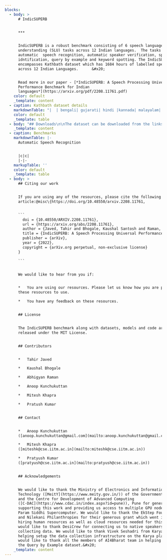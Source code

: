 ```yaml
---
blocks:
  - body: >
      # IndicSUPERB


      ***


      IndicSUPERB is a robust benchmark consisting of 6 speech language
      understanding (SLU) tasks across 12 Indian languages.  The tasks include
      automatic  speech recognition, automatic speaker verification, speech
      idntification, query by example and keyword spotting. The IndicSUPERB also
      encompasses Kathbath dataset which has 1684 hours of labelled speech data
      across 12 Indian Languages.      &#x20;


      Read more in our paper - [*IndicSUPERB: A Speech Processing Universal
      Performance Benchmark for Indian
      languages*](https://arxiv.org/pdf/2208.11761.pdf)
    color: default
    _template: content
  - caption: Kathbath dataset details
    markdownTable: "|  | bengali| gujarati| hindi |kannada| malayalam| marathi| odia| punjabi| sanskrit| tamil| telugu| urdu| \n|-|-|-|-|-|-|-|-|-|-|-|-|-|\nData duration (hours) |115.8 |129.3 |150.2 |65.8 |147.3 |185.2 |111.6 |136.9 |115.5 |185.1 |154.9 |86.7|\nNo. of male speakers | 18 | 44 | 58 | 53 | 12 | 82 | 10 | 65 | 95 | 116 | 53 |36 |\nNo. of female speakers | 28\t|35 |63\t|26\t|20\t|61\t|32\t|77\t|110 |42| 51|31|\nVocabulary (no. of unique words)|  6k | 109k  | 54k | 181k | 268k | 132k | 94k | 56k | 298k | 171k | 147k | 44k |\n"
    color: default
    _template: table
  - body: "## Downloads\n\nThe dataset can be downloaded from the links given below.\n\n**Download Links (Clean):**\n\n*   Train:** **[**85 GB**](https://indic-asr-public.objectstore.e2enetworks.net/indic-superb/kathbath/clean/train\\_audio.tar)\n*   Valid:** **[**3 GB**](https://indic-asr-public.objectstore.e2enetworks.net/indic-superb/kathbath/clean/valid\\_audio.tar)** **\n*   Test Known: [**3 GB**](https://indic-asr-public.objectstore.e2enetworks.net/indic-superb/kathbath/clean/testkn\\_audio.tar)\n*   Test Unknown: [**2 GB**](https://indic-asr-public.objectstore.e2enetworks.net/indic-superb/kathbath/clean/testunk\\_audio.tar)&#x20;\n\n> Transcripts: \n>\n> [**Link**](https://indic-asr-public.objectstore.e2enetworks.net/indic-superb/kathbath/clean/transcripts_n2w.tar)\n>\n>\n\n**Download Links (Noisy):**\n\n*   Test Known: **3 **[**GB**](https://indic-asr-public.objectstore.e2enetworks.net/indic-superb/kathbath/noisy/testkn\\_audio.tar)\n*   Test Unknown: [**2 GB**](https://indic-asr-public.objectstore.e2enetworks.net/indic-superb/kathbath/noisy/testunk\\_audio.tar)&#x20;\n\n> Transcripts: \n>\n> [**Link**](https://indic-asr-public.objectstore.e2enetworks.net/indic-superb/kathbath/noisy/transcripts_n2w.tar)\n>\n>\n\n**Audio Dataset Format**\n\n*   The audio files for each language are present in separate folders.\n*   The speaker and gender information are present in the name of the audio file.\n*   The audio files are stored in\_`m4a`\_format. For resampling, please check the sample code [here](https://github.com/AI4Bharat/IndicWav2Vec/tree/main/data\\_prep\\_scripts/ft\\_scripts)``\n\n**Folder Structure of audios after extraction**\n\n```\nAudio Data\ndata\n├── bengali\n│   ├── <split_name>\n│   │   ├── 844424931537866-594-f.m4a\n│   │   ├── 844424931029859-973-f.m4a\n│   │   ├── ...\n├── gujarati\n├── ...\n\nTranscripts\ndata\n├── bengali\n│   ├── <split_name>\n│   │   ├── transcription_n2w.txt\n├── gujarati\n├── ...\n```\n\n****\n"
    _template: content
  - caption: Benchmarks
    markdownTable: |-
      Automatic Speech Recognition 


      |c|c|
      |-|-
    markupTable: ''
    color: default
    _template: table
  - body: >
      ## Citing our work


      If you are using any of the resources, please cite the following
      article:@misc\{https://doi.org/10.48550/arxiv.2208.11761,


      ```
        doi = {10.48550/ARXIV.2208.11761},
        url = {https://arxiv.org/abs/2208.11761},
        author = {Javed, Tahir and Bhogale, Kaushal Santosh and Raman, Abhigyan and Kunchukuttan, Anoop and Kumar, Pratyush and Khapra, Mitesh M.},
        title = {IndicSUPERB: A Speech Processing Universal Performance Benchmark for Indian languages},
        publisher = {arXiv},
        year = {2022},
        copyright = {arXiv.org perpetual, non-exclusive license}
      }

      ```


      We would like to hear from you if:


      *   You are using our resources. Please let us know how you are putting
      these resources to use.

      *   You have any feedback on these resources.


      ## License


      The IndicSUPERB benchmark along with datasets, models and code are
      released under the MIT License.


      ## Contributors


      *   Tahir Javed

      *   Kaushal Bhogale

      *   Abhigyan Raman

      *   Anoop Kunchukuttan

      *   Mitesh Khapra

      *   Pratush Kumar


      ## Contact


      *   Anoop Kunchukuttan
      ([anoop.kunchukuttan@gmail.com](mailto:anoop.kunchukuttan@gmail.com))

      *   Mitesh Khapra
      ([miteshk@cse.iitm.ac.in](mailto:miteshk@cse.iitm.ac.in))

      *   Pratyush Kumar
      ([pratyush@cse.iitm.ac.in](mailto:pratyush@cse.iitm.ac.in))


      ## Acknowledgements


      We would like to thank the Ministry of Electronics and Information
      Technology ([MeitY](https://www.meity.gov.in/)) of the Government of India
      and the Centre for Development of Advanced Computing
      ([C-DAC](https://www.cdac.in/index.aspx?id=pune)), Pune for generously
      supporting this work and providing us access to multiple GPU nodes on the
      Param Siddhi Supercomputer. We would like to thank the EkStep Foundation
      and Nilekani Philanthropies for their generous grant which went into
      hiring human resources as well as cloud resources needed for this work. We
      would like to thank DesiCrew for connecting us to native speakers for
      collecting data. We would like to thank Vivek Seshadri from Karya Inc. for
      helping setup the data collection infrastructure on the Karya platform. We
      would like to thank all the members of AI4Bharat team in helping create
      the Query by Example dataset.&#x20;
    _template: content
---
```


